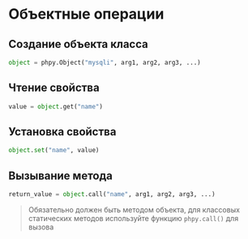 # Объектные операции


## Создание объекта класса

```python
object = phpy.Object("mysqli", arg1, arg2, arg3, ...)
```


## Чтение свойства
```python
value = object.get("name")
```


## Установка свойства
```python
object.set("name", value)
```

## Вызывание метода
```python
return_value = object.call("name", arg1, arg2, arg3, ...)
```

> Обязательно должен быть методом объекта, для классовых статических методов используйте функцию `phpy.call()` для вызова

